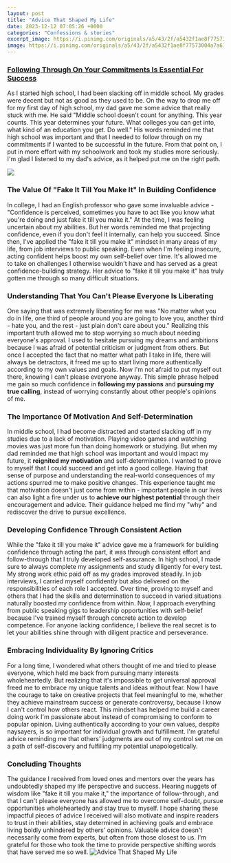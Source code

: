 ```yaml
---
layout: post
title: "Advice That Shaped My Life"
date: 2023-12-12 07:05:26 +0000
categories: "Confessions & stories"
excerpt_image: https://i.pinimg.com/originals/a5/43/2f/a5432f1ae8f77573004a7a6175ec7754.jpg
image: https://i.pinimg.com/originals/a5/43/2f/a5432f1ae8f77573004a7a6175ec7754.jpg
---
```


### [Following Through On Your Commitments Is Essential For Success](https://store.fi.io.vn/french-bulldog-frenchie-dog-black-dog-lover-frenchies-1)
As I started high school, I had been slacking off in middle school. My grades were decent but not as good as they used to be. On the way to drop me off for my first day of high school, my dad gave me some advice that really stuck with me. He said "Middle school doesn't count for anything. This year counts. This year determines your future. What colleges you can get into, what kind of an education you get. Do well." His words reminded me that high school was important and that I needed to follow through on my commitments if I wanted to be successful in the future. From that point on, I put in more effort with my schoolwork and took my studies more seriously. I'm glad I listened to my dad's advice, as it helped put me on the right path.

![](https://i.pinimg.com/originals/3c/29/38/3c2938936a433cbc104cf34d16ce3b92.jpg)
### **The Value Of "Fake It Till You Make It" In Building Confidence** 
In college, I had an English professor who gave some invaluable advice - "Confidence is perceived, sometimes you have to act like you know what you're doing and just fake it till you make it." At the time, I was feeling uncertain about my abilities. But her words reminded me that projecting confidence, even if you don't feel it internally, can help you succeed. Since then, I've applied the "fake it till you make it" mindset in many areas of my life, from job interviews to public speaking. Even when I'm feeling insecure, acting confident helps boost my own self-belief over time. It's allowed me to take on challenges I otherwise wouldn't have and has served as a great confidence-building strategy. Her advice to "fake it till you make it" has truly gotten me through so many difficult situations.
### **Understanding That You Can't Please Everyone Is Liberating**
One saying that was extremely liberating for me was "No matter what you do in life, one third of people around you are going to love you, another third - hate you, and the rest - just plain don't care about you." Realizing this important truth allowed me to stop worrying so much about needing everyone's approval. I used to hesitate pursuing my dreams and ambitions because I was afraid of potential criticism or judgment from others. But once I accepted the fact that no matter what path I take in life, there will always be detractors, it freed me up to start living more authentically according to my own values and goals. Now I'm not afraid to put myself out there, knowing I can't please everyone anyway. This simple phrase helped me gain so much confidence in **following my passions** and **pursuing my true calling**, instead of worrying constantly about other people's opinions of me.
### **The Importance Of Motivation And Self-Determination** 
In middle school, I had become distracted and started slacking off in my studies due to a lack of motivation. Playing video games and watching movies was just more fun than doing homework or studying. But when my dad reminded me that high school was important and would impact my future, it **reignited my motivation** and self-determination. I wanted to prove to myself that I could succeed and get into a good college. Having that sense of purpose and understanding the real-world consequences of my actions spurred me to make positive changes. This experience taught me that motivation doesn't just come from within - important people in our lives can also light a fire under us to **achieve our highest potential** through their encouragement and advice. Their guidance helped me find my "why" and rediscover the drive to pursue excellence.
### **Developing Confidence Through Consistent Action**
While the "fake it till you make it" advice gave me a framework for building confidence through acting the part, it was through consistent effort and follow-through that I truly developed self-assurance. In high school, I made sure to always complete my assignments and study diligently for every test. My strong work ethic paid off as my grades improved steadily. In job interviews, I carried myself confidently but also delivered on the responsibilities of each role I accepted. Over time, proving to myself and others that I had the skills and determination to succeed in varied situations naturally boosted my confidence from within. Now, I approach everything from public speaking gigs to leadership opportunities with self-belief because I've trained myself through concrete action to develop competence. For anyone lacking confidence, I believe the real secret is to let your abilities shine through with diligent practice and perseverance.
### **Embracing Individuality By Ignoring Critics** 
For a long time, I wondered what others thought of me and tried to please everyone, which held me back from pursuing many interests wholeheartedly. But realizing that it's impossible to get universal approval freed me to embrace my unique talents and ideas without fear. Now I have the courage to take on creative projects that feel meaningful to me, whether they achieve mainstream success or generate controversy, because I know I can't control how others react. This mindset has helped me build a career doing work I'm passionate about instead of compromising to conform to popular opinion. Living authentically according to your own values, despite naysayers, is so important for individual growth and fulfillment. I'm grateful advice reminding me that others' judgments are out of my control set me on a path of self-discovery and fulfilling my potential unapologetically.
### **Concluding Thoughts**
The guidance I received from loved ones and mentors over the years has undoubtedly shaped my life perspective and success. Hearing nuggets of wisdom like "fake it till you make it," the importance of follow-through, and that I can't please everyone has allowed me to overcome self-doubt, pursue opportunities wholeheartedly and stay true to myself. I hope sharing these impactful pieces of advice I received will also motivate and inspire readers to trust in their abilities, stay determined in achieving goals and embrace living boldly unhindered by others' opinions. Valuable advice doesn't necessarily come from experts, but often from those closest to us. I'm grateful for those who took the time to provide perspective shifting words that have served me so well.
![Advice That Shaped My Life](https://i.pinimg.com/originals/a5/43/2f/a5432f1ae8f77573004a7a6175ec7754.jpg)